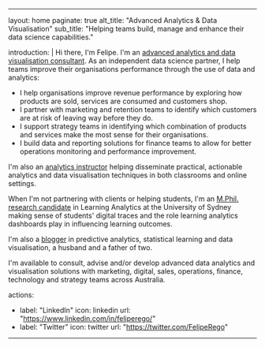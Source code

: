 ---
layout: home
paginate: true
alt_title: "Advanced Analytics & Data Visualisation"
sub_title: "Helping teams build, manage and enhance their data science capabilities."

introduction: |
  Hi there, I'm Felipe. I'm an [advanced analytics and data visualisation consultant](https://feliperego.github.io/about). As an independent data science partner, I help teams improve their organisations performance through the use of data and analytics:

  - I help organisations improve revenue performance by exploring how products are sold, services are consumed and customers shop.
  - I partner with marketing and retention teams to identify which customers are at risk of leaving way before they do.
  - I support strategy teams in identifying which combination of products and services make the most sense for their organisations.
  - I build data and reporting solutions for finance teams to allow for better operations monitoring and performance improvement.

  I'm also an [analytics instructor](https://generalassemb.ly/instructors/felipe-rego/7721) helping disseminate practical, actionable analytics and data visualisation techniques in both classrooms and online settings.

  When I'm not partnering with clients or helping students, I'm an [M.Phil. research candidate](http://sydney.edu.au/engineering/people/felipe.carbonerego.830.php) in Learning Analytics at the University of Sydney making sense of students' digital traces and the role learning analytics dashboards play in influencing learning outcomes.

  I'm also a [blogger](https://feliperego.github.io/blog) in predictive analytics, statistical learning and data visualisation, a husband and a father of two.

  I'm available to consult, advise and/or develop advanced data analytics and visualisation solutions with marketing, digital, sales, operations, finance, technology and strategy teams across Australia.


actions:
  - label: "LinkedIn"
    icon: linkedin
    url: "https://www.linkedin.com/in/feliperego/"
  - label: "Twitter"
    icon: twitter
    url: "https://twitter.com/FelipeRego"
 ---
